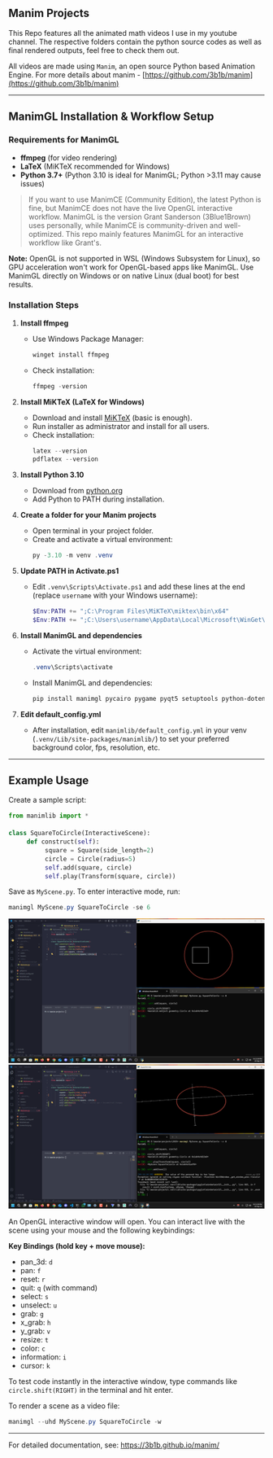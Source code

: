 ## Manim Projects

This Repo features all the animated math videos I use in my youtube channel. The respective folders contain the python source codes as well as final rendered outputs, feel free to check them out.


All videos are made using `Manim`, an open source Python based Animation Engine.
For more details about manim - [https://github.com/3b1b/manim](https://github.com/3b1b/manim)

---

## ManimGL Installation & Workflow Setup

### Requirements for ManimGL
- **ffmpeg** (for video rendering)
- **LaTeX** (MiKTeX recommended for Windows)
- **Python 3.7+** (Python 3.10 is ideal for ManimGL; Python >3.11 may cause issues)

> If you want to use ManimCE (Community Edition), the latest Python is fine, but ManimCE does not have the live OpenGL interactive workflow. ManimGL is the version Grant Sanderson (3Blue1Brown) uses personally, while ManimCE is community-driven and well-optimized. This repo mainly features ManimGL for an interactive workflow like Grant's.

**Note:** OpenGL is not supported in WSL (Windows Subsystem for Linux), so GPU acceleration won't work for OpenGL-based apps like ManimGL. Use ManimGL directly on Windows or on native Linux (dual boot) for best results.

### Installation Steps

1. **Install ffmpeg**
	- Use Windows Package Manager:
	  ```powershell
	  winget install ffmpeg
	  ```
	- Check installation:
	  ```powershell
	  ffmpeg -version
	  ```

2. **Install MiKTeX (LaTeX for Windows)**
	- Download and install [MiKTeX](https://miktex.org/download) (basic is enough).
	- Run installer as administrator and install for all users.
	- Check installation:
	  ```powershell
	  latex --version
	  pdflatex --version
	  ```

3. **Install Python 3.10**
	- Download from [python.org](https://www.python.org/downloads/release/python-3100/)
	- Add Python to PATH during installation.

4. **Create a folder for your Manim projects**
	- Open terminal in your project folder.
	- Create and activate a virtual environment:
	  ```powershell
	  py -3.10 -m venv .venv
	  ```

5. **Update PATH in Activate.ps1**
	- Edit `.venv\Scripts\Activate.ps1` and add these lines at the end (replace `username` with your Windows username):
	  ```powershell
	  $Env:PATH += ";C:\Program Files\MiKTeX\miktex\bin\x64"
	  $Env:PATH += ";C:\Users\username\AppData\Local\Microsoft\WinGet\Links"
	  ```

6. **Install ManimGL and dependencies**
    - Activate the virtual environment:
      ```powershell
      .venv\Scripts\activate
      ```
    - Install ManimGL and dependencies:
      ```powershell
      pip install manimgl pycairo pygame pyqt5 setuptools python-dotenv ipython jupyter
      ```

7. **Edit default_config.yml**
	- After installation, edit `manimlib/default_config.yml` in your venv (`.venv/Lib/site-packages/manimlib/`) to set your preferred background color, fps, resolution, etc.

---

## Example Usage

Create a sample script:

```python
from manimlib import *

class SquareToCircle(InteractiveScene):
	 def construct(self):
		  square = Square(side_length=2)
		  circle = Circle(radius=5)
		  self.add(square, circle)
		  self.play(Transform(square, circle))
```


Save as `MyScene.py`. To enter interactive mode, run:

```powershell
manimgl MyScene.py SquareToCircle -se 6
```


![Screenshot of ManimGL Interactive Window](Screenshot1.png)
![Screenshot of ManimGL Interactive Window](Screenshot2.png)

An OpenGL interactive window will open. You can interact live with the scene using your mouse and the following keybindings:

**Key Bindings (hold key + move mouse):**
  - pan_3d: `d`
  - pan: `f`
  - reset: `r`
  - quit: `q` (with command)
  - select: `s`
  - unselect: `u`
  - grab: `g`
  - x_grab: `h`
  - y_grab: `v`
  - resize: `t`
  - color: `c`
  - information: `i`
  - cursor: `k`

To test code instantly in the interactive window, type commands like `circle.shift(RIGHT)` in the terminal and hit enter.

To render a scene as a video file:

```powershell
manimgl --uhd MyScene.py SquareToCircle -w
```

---

For detailed documentation, see: https://3b1b.github.io/manim/



